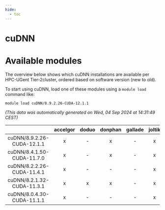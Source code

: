 ```yaml
---
hide:
  - toc
---
```


cuDNN
=====

# Available modules


The overview below shows which cuDNN installations are available per HPC-UGent Tier-2cluster, ordered based on software version (new to old).

To start using cuDNN, load one of these modules using a `module load` command like:

```shell
module load cuDNN/8.9.2.26-CUDA-12.1.1
```

*(This data was automatically generated on Wed, 04 Sep 2024 at 14:31:49 CEST)*  

| |accelgor|doduo|donphan|gallade|joltik|shinx|skitty|
| :---: | :---: | :---: | :---: | :---: | :---: | :---: | :---: |
|cuDNN/8.9.2.26-CUDA-12.1.1|x|-|x|-|x|-|-|
|cuDNN/8.4.1.50-CUDA-11.7.0|x|-|x|-|x|-|-|
|cuDNN/8.2.2.26-CUDA-11.4.1|x|-|-|-|x|-|-|
|cuDNN/8.2.1.32-CUDA-11.3.1|x|x|x|-|x|-|x|
|cuDNN/8.0.4.30-CUDA-11.1.1|x|-|-|-|x|-|x|

